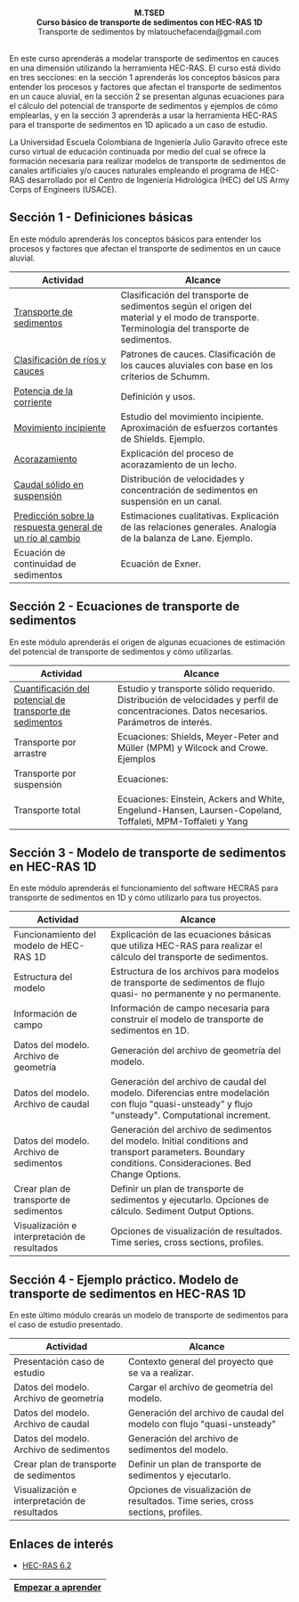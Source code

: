 <div align="center">
<br><b>M.TSED </b>
<br><b>Curso básico de transporte de sedimentos con HEC-RAS 1D </b>
<br>Transporte de sedimentos by mlatouchefacenda@gmail.com<br>  
</div>

<br>En este curso aprenderás a modelar transporte de sedimentos en cauces en una dimensión utilizando la herramienta HEC-RAS. El curso está divido en tres secciones: en la sección 1 aprenderás los conceptos básicos para entender los procesos y factores que afectan el transporte de sedimentos en un cauce aluvial, en la sección 2 se presentan algunas ecuaciones para el cálculo del potencial de transporte de sedimentos y ejemplos de cómo emplearlas, y en la sección 3 aprenderás a usar la herramienta HEC-RAS para el transporte de sedimentos en 1D aplicado a un caso de estudio.

La Universidad Escuela Colombiana de Ingeniería Julio Garavito ofrece este curso virtual de educación continuada por medio del cual se ofrece la formación necesaria para realizar modelos de transporte de sedimentos de canales artificiales y/o cauces naturales empleando el programa de HEC-RAS desarrollado por el Centro de Ingeniería Hidrológica (HEC) del US Army Corps of Engineers (USACE). 

## Sección 1 - Definiciones básicas
En este módulo aprenderás los conceptos básicos para entender los procesos y factores que afectan el transporte de sedimentos en un cauce aluvial.

| Actividad                                                                                                                    | Alcance |
|------------------------------------------------------------------------------------------------------------------------------|---|
| [Transporte de sedimentos](./tree/main/Section01/1_TransporteDeSedimentos)                                                   | Clasificación del transporte de sedimentos según el origen del material y el modo de transporte. Terminología del transporte de sedimentos. |
| [Clasificación de ríos y cauces](https://github.com/mflatouche/M.TSED/tree/main/Section01/1_ClasificacionRios)               | Patrones de cauces. Clasificación de los cauces aluviales con base en los criterios de Schumm. |
| [Potencia de la corriente](https://github.com/mflatouche/M.TSED/blob/main/Section01/1_Potencia)                              | Definición y usos. |
| [Movimiento incipiente](https://github.com/mflatouche/M.TSED/tree/main/Section01/1_MovimientoIncipiente)                     | Estudio del movimiento incipiente. Aproximación de esfuerzos cortantes de Shields. Ejemplo. |
| [Acorazamiento](https://github.com/mflatouche/M.TSED/tree/main/Section01/1_Acorazamiento)                                    | Explicación del proceso de acorazamiento de un lecho. |
| [Caudal sólido en suspensión](https://github.com/mflatouche/M.TSED/tree/main/Section01/1_CaudalSuspension)                   | Distribución de velocidades y concentración de sedimentos en suspensión en un canal. |
| [Predicción sobre la respuesta general de un río al cambio](https://github.com/mflatouche/M.TSED/tree/main/Section01/1_Lane) | Estimaciones cualitativas. Explicación de las relaciones generales. Analogía de la balanza de Lane. Ejemplo. |
| Ecuación de continuidad de sedimentos                                                                                        | Ecuación de Exner. |


## Sección 2 - Ecuaciones de transporte de sedimentos
En este módulo aprenderás el origen de algunas ecuaciones de estimación del potencial de transporte de sedimentos y cómo utilizarlas.

| Actividad| Alcance|
|---|---|
|[Cuantificación del potencial de transporte de sedimentos](https://github.com/mflatouche/M.TSED/tree/main/Section02/2_PotencialTransporteSedimentos)  | Estudio y transporte sólido requerido. Distribución de velocidades y perfil de concentraciones. Datos necesarios. Parámetros de interés. |
| Transporte por arrastre | Ecuaciones: Shields, Meyer-Peter and Müller (MPM) y Wilcock and Crowe. Ejemplos |
| Transporte por suspensión | Ecuaciones: |
| Transporte total | Ecuaciones: Einstein, Ackers and White, Engelund-Hansen, Laursen-Copeland, Toffaleti, MPM-Toffaleti y Yang |

## Sección 3 - Modelo de transporte de sedimentos en HEC-RAS 1D
En este módulo aprenderás el funcionamiento del software HECRAS para transporte de sedimentos en 1D y cómo utilizarlo para tus proyectos.

| Actividad | Alcance |
|---|---|
| Funcionamiento del modelo de HEC-RAS 1D | Explicación de las ecuaciones básicas que utiliza HEC-RAS para realizar el cálculo del transporte de sedimentos. |
| Estructura del modelo | Estructura de los archivos para modelos de transporte de sedimentos de flujo quasi- no permanente y no permanente. |
| Información de campo | Información de campo necesaria para construir el modelo de transporte de sedimentos en 1D. |
| Datos del modelo. Archivo de geometría | Generación del archivo de geometría del modelo. |
| Datos del modelo. Archivo de caudal | Generación del archivo de caudal del modelo. Diferencias entre modelación con flujo "quasi-unsteady" y flujo "unsteady". Computational increment. |
| Datos del modelo. Archivo de sedimentos | Generación del archivo de sedimentos del modelo. Initial conditions and transport parameters. Boundary conditions. Consideraciones. Bed Change Options. |
| Crear plan de transporte de sedimentos | Definir un plan de transporte de sedimentos y ejecutarlo. Opciones de cálculo. Sediment Output Options. |
| Visualización e interpretación de resultados | Opciones de visualización de resultados. Time series, cross sections, profiles. |

## Sección 4 - Ejemplo práctico. Modelo de transporte de sedimentos en HEC-RAS 1D
En este último módulo crearás un modelo de transporte de sedimentos para el caso de estudio presentado.

| Actividad | Alcance |
|---|---|
| Presentación caso de estudio | Contexto general del proyecto que se va a realizar. |
| Datos del modelo. Archivo de geometría | Cargar el archivo de geometría del modelo. |
| Datos del modelo. Archivo de caudal | Generación del archivo de caudal del modelo con flujo "quasi-unsteady" |
| Datos del modelo. Archivo de sedimentos | Generación del archivo de sedimentos del modelo. |
| Crear plan de transporte de sedimentos | Definir un plan de transporte de sedimentos y ejecutarlo. |
| Visualización e interpretación de resultados | Opciones de visualización de resultados. Time series, cross sections, profiles. |

## Enlaces de interés
* [HEC-RAS 6.2](https://www.hec.usace.army.mil/software/hec-ras/download.aspx)

| [Empezar a aprender](https://github.com/mflatouche/M.TSED/wiki) |
|----------------------------------------------------------------|

